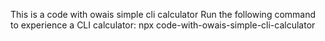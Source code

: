 This is a code with owais simple cli calculator 
Run the following command to experience a CLI calculator:
npx code-with-owais-simple-cli-calculator
